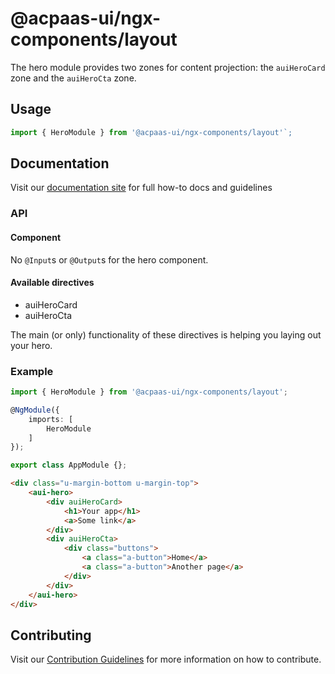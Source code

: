 # @acpaas-ui/ngx-components/layout

The hero module provides two zones for content projection: the `auiHeroCard` zone and the `auiHeroCta` zone.

## Usage

```typescript
import { HeroModule } from '@acpaas-ui/ngx-components/layout'`;
```

## Documentation

Visit our [documentation site](https://acpaas-ui.digipolis.be/) for full how-to docs and guidelines

### API

#### Component

No `@Input`s or `@Output`s for the hero component.

#### Available directives

- auiHeroCard
- auiHeroCta

The main (or only) functionality of these directives is helping you laying out your hero.

### Example

```typescript
import { HeroModule } from '@acpaas-ui/ngx-components/layout';

@NgModule({
    imports: [
        HeroModule
    ]
});

export class AppModule {};
```

```html
<div class="u-margin-bottom u-margin-top">
    <aui-hero>
        <div auiHeroCard>
            <h1>Your app</h1>
            <a>Some link</a>
        </div>
        <div auiHeroCta>
            <div class="buttons">
                <a class="a-button">Home</a>
                <a class="a-button">Another page</a>
            </div>
        </div>
    </aui-hero>
</div>
```

## Contributing

Visit our [Contribution Guidelines](../../../../../CONTRIBUTING.md) for more information on how to contribute.

